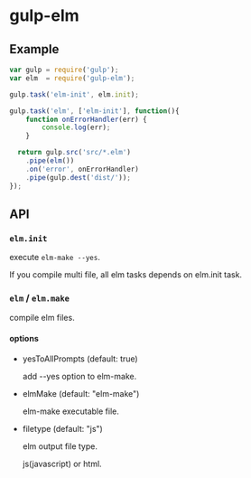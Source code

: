 gulp-elm
===

Example
---

```.js
var gulp = require('gulp');
var elm  = require('gulp-elm');

gulp.task('elm-init', elm.init);

gulp.task('elm', ['elm-init'], function(){
    function onErrorHandler(err) {
        console.log(err);
    }

  return gulp.src('src/*.elm')
    .pipe(elm())
    .on('error', onErrorHandler)
    .pipe(gulp.dest('dist/'));
});
```

API
---

### `elm.init`

execute `elm-make --yes`.

If you compile multi file, all elm tasks depends on elm.init task.

### `elm` / `elm.make`

compile elm files.

#### options

* yesToAllPrompts (default: true)

    add --yes option to elm-make.

* elmMake (default: "elm-make")

    elm-make executable file.

* filetype (default: "js")

    elm output file type.

    js(javascript) or html.
